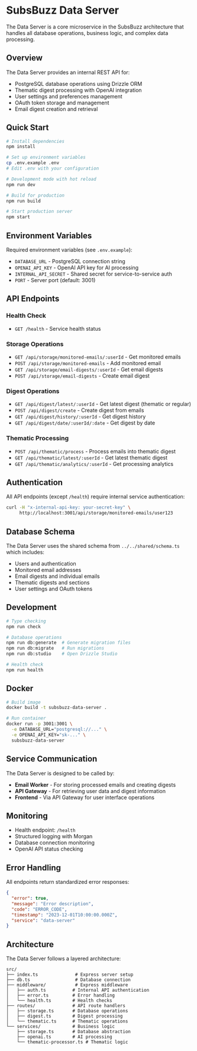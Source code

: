 # SubsBuzz Data Server

The Data Server is a core microservice in the SubsBuzz architecture that handles all database operations, business logic, and complex data processing.

## Overview

The Data Server provides an internal REST API for:
- PostgreSQL database operations using Drizzle ORM
- Thematic digest processing with OpenAI integration
- User settings and preferences management
- OAuth token storage and management
- Email digest creation and retrieval

## Quick Start

```bash
# Install dependencies
npm install

# Set up environment variables
cp .env.example .env
# Edit .env with your configuration

# Development mode with hot reload
npm run dev

# Build for production
npm run build

# Start production server
npm start
```

## Environment Variables

Required environment variables (see `.env.example`):

- `DATABASE_URL` - PostgreSQL connection string
- `OPENAI_API_KEY` - OpenAI API key for AI processing
- `INTERNAL_API_SECRET` - Shared secret for service-to-service auth
- `PORT` - Server port (default: 3001)

## API Endpoints

### Health Check
- `GET /health` - Service health status

### Storage Operations
- `GET /api/storage/monitored-emails/:userId` - Get monitored emails
- `POST /api/storage/monitored-emails` - Add monitored email
- `GET /api/storage/email-digests/:userId` - Get email digests
- `POST /api/storage/email-digests` - Create email digest

### Digest Operations
- `GET /api/digest/latest/:userId` - Get latest digest (thematic or regular)
- `POST /api/digest/create` - Create digest from emails
- `GET /api/digest/history/:userId` - Get digest history
- `GET /api/digest/date/:userId/:date` - Get digest by date

### Thematic Processing
- `POST /api/thematic/process` - Process emails into thematic digest
- `GET /api/thematic/latest/:userId` - Get latest thematic digest
- `GET /api/thematic/analytics/:userId` - Get processing analytics

## Authentication

All API endpoints (except `/health`) require internal service authentication:

```bash
curl -H "x-internal-api-key: your-secret-key" \
     http://localhost:3001/api/storage/monitored-emails/user123
```

## Database Schema

The Data Server uses the shared schema from `../../shared/schema.ts` which includes:

- Users and authentication
- Monitored email addresses
- Email digests and individual emails
- Thematic digests and sections
- User settings and OAuth tokens

## Development

```bash
# Type checking
npm run check

# Database operations
npm run db:generate  # Generate migration files
npm run db:migrate   # Run migrations
npm run db:studio    # Open Drizzle Studio

# Health check
npm run health
```

## Docker

```bash
# Build image
docker build -t subsbuzz-data-server .

# Run container
docker run -p 3001:3001 \
  -e DATABASE_URL="postgresql://..." \
  -e OPENAI_API_KEY="sk-..." \
  subsbuzz-data-server
```

## Service Communication

The Data Server is designed to be called by:
- **Email Worker** - For storing processed emails and creating digests
- **API Gateway** - For retrieving user data and digest information
- **Frontend** - Via API Gateway for user interface operations

## Monitoring

- Health endpoint: `/health`
- Structured logging with Morgan
- Database connection monitoring
- OpenAI API status checking

## Error Handling

All endpoints return standardized error responses:

```json
{
  "error": true,
  "message": "Error description",
  "code": "ERROR_CODE",
  "timestamp": "2023-12-01T10:00:00.000Z",
  "service": "data-server"
}
```

## Architecture

The Data Server follows a layered architecture:

```
src/
├── index.ts              # Express server setup
├── db.ts                 # Database connection
├── middleware/           # Express middleware
│   ├── auth.ts          # Internal API authentication
│   ├── error.ts         # Error handling
│   └── health.ts        # Health checks
├── routes/              # API route handlers
│   ├── storage.ts       # Database operations
│   ├── digest.ts        # Digest processing
│   └── thematic.ts      # Thematic operations
└── services/            # Business logic
    ├── storage.ts       # Database abstraction
    ├── openai.ts        # AI processing
    └── thematic-processor.ts # Thematic logic
```